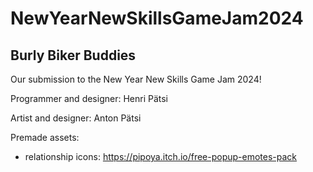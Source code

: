 # NewYearNewSkillsGameJam2024

## Burly Biker Buddies

Our submission to the New Year New Skills Game Jam 2024!

Programmer and designer: Henri Pätsi

Artist and designer: Anton Pätsi
 
Premade assets:

 - relationship icons: https://pipoya.itch.io/free-popup-emotes-pack



